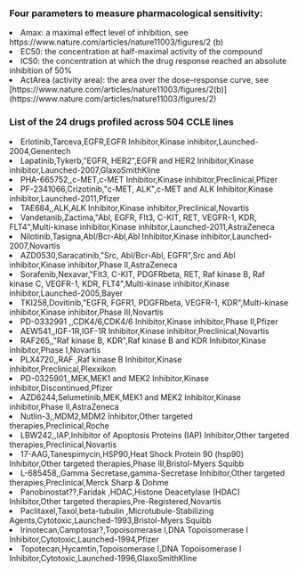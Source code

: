 ### Four parameters to measure pharmacological sensitivity:                                                                                                   
<li>Amax: a maximal effect level of inhibition, see https://www.nature.com/articles/nature11003/figures/2 (b)                                                                                    
<li>EC50: the concentration at half-maximal activity of the compound                                                                                                                             
<li>IC50: the concentration at which the drug response reached an absolute inhibition of 50%                                                                                                     
<li>ActArea (activity area): the area over the dose–response curve, see [https://www.nature.com/articles/nature11003/figures/2(b)](https://www.nature.com/articles/nature11003/figures/2)                                                                
                                                                                                                                          
### List of the 24 drugs profiled across 504 CCLE lines                                                                                                                               
<li>Erlotinib,Tarceva,EGFR,EGFR Inhibitor,Kinase inhibitor,Launched-2004,Genentech                                                                                                              
<li>Lapatinib,Tykerb,"EGFR, HER2",EGFR and HER2 Inhibitor,Kinase inhibitor,Launched-2007,GlaxoSmithKline                                                                                       
<li>PHA-665752,,c-MET,c-MET Inhibitor,Kinase inhibitor,Preclinical,Pfizer                                                                                                                        
<li>PF-2341066,Crizotinib,"c-MET, ALK",c-MET and ALK Inhibitor,Kinase inhibitor,Launched-2011,Pfizer                                                                                           
<li>TAE684,,ALK,ALK Inhibitor,Kinase inhibitor,Preclinical,Novartis                                                                                                                              
<li>Vandetanib,Zactima,"Abl, EGFR, Flt3, C-KIT, RET, VEGFR-1, KDR, FLT4",Multi-kinase inhibitor,Kinase inhibitor,Launched-2011,AstraZeneca                                                     
<li>Nilotinib,Tasigna,Abl/Bcr-Abl,Abl Inhibitor,Kinase inhibitor,Launched-2007,Novartis                                                                                                          
<li>AZD0530,Saracatinib,"Src, Abl/Bcr-Abl, EGFR",Src and Abl inhibitor,Kinase inhibitor,Phase II,AstraZeneca                                                                                   
<li>Sorafenib,Nexavar,"Flt3, C-KIT, PDGFRbeta, RET, Raf kinase B, Raf kinase C, VEGFR-1, KDR, FLT4",Multi-kinase inhibitor,Kinase inhibitor,Launched-2005,Bayer                                
<li>TKI258,Dovitinib,"EGFR, FGFR1, PDGFRbeta, VEGFR-1, KDR",Multi-kinase inhibitor,Kinase inhibitor,Phase III,Novartis                                                                         
<li>PD-0332991 ,,CDK4/6,CDK4/6 Inhibitor,Kinase inhibitor,Phase II,Pfizer                                                                                                                        
<li>AEW541,,IGF-1R,IGF-1R Inhibitor,Kinase inhibitor,Preclinical,Novartis                                                                                                                        
<li>RAF265,,"Raf kinase B, KDR",Raf kinase B and KDR Inhibitor,Kinase inhibitor,Phase I,Novartis                                                                                               
<li>PLX4720,,RAF ,Raf kinase B Inhibitor,Kinase inhibitor,Preclinical,Plexxikon                                                                                                                  
<li>PD-0325901,,MEK,MEK1 and MEK2 Inhibitor,Kinase inhibitor,Discontinued,Pfizer                                                                                                                 
<li>AZD6244,Selumetinib,MEK,MEK1 and MEK2 Inhibitor,Kinase inhibitor,Phase II,AstraZeneca                                                                                                        
<li>Nutlin-3,,MDM2,MDM2 Inhibitor,Other targeted therapies,Preclinical,Roche                                                                                                                     
<li>LBW242,,IAP,Inhibitor of Apoptosis Proteins (IAP) Inhibitor,Other targeted therapies,Preclinical,Novartis                                                                                    
<li>17-AAG,Tanespimycin,HSP90,Heat Shock Protein 90 (hsp90) Inhibitor,Other targeted therapies,Phase III,Bristol-Myers Squibb                                                                    
<li>L-685458,,Gamma Secretase,gamma-Secretase Inhibitor,Other targeted therapies,Preclinical,Merck Sharp & Dohme                                                                                 
<li>Panobinostat??,Faridak ,HDAC,Histone Deacetylase (HDAC) Inhibitor,Other targeted therapies,Pre-Registered,Novartis                                                                           
<li>Paclitaxel,Taxol,beta-tubulin ,Microtubule-Stabilizing Agents,Cytotoxic,Launched-1993,Bristol-Myers Squibb                                                                                   
<li>Irinotecan,Camptosar?,Topoisomerase I,DNA Topoisomerase I Inhibitor,Cytotoxic,Launched-1994,Pfizer                                                                                           
<li>Topotecan,Hycamtin,Topoisomerase I,DNA Topoisomerase I Inhibitor,Cytotoxic,Launched-1996,GlaxoSmithKline
